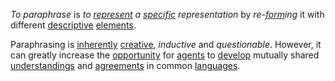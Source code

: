 *To paraphrase* is *to [represent](https://github.com/gcassel/Modular-Organization-Terminology/blob/master/terms/representation.md) a [specific](https://github.com/gcassel/Modular-Organization-Terminology/blob/master/terms/specific.md) representation* by *re-[form](https://github.com/gcassel/Modular-Organization-Terminology/blob/master/terms/form.md)ing* it with different [descriptive](https://github.com/gcassel/Modular-Organization-Terminology/blob/master/terms/describe.md) [elements](https://github.com/gcassel/Modular-Organization-Terminology/blob/master/terms/element.md).
		
Paraphrasing is [inherently](https://github.com/gcassel/Modular-Organization-Terminology/blob/master/terms/inhere.md) [creative](https://github.com/gcassel/Modular-Organization-Terminology/blob/master/terms/creation.md), *inductive* and *questionable*.  However, it can greatly increase the [opportunity](https://github.com/gcassel/Modular-Organization-Terminology/blob/master/terms/opportunity.md) for [agents](https://github.com/gcassel/Modular-Organization-Terminology/blob/master/terms/agent.md) to [develop](https://github.com/gcassel/Modular-Organization-Terminology/blob/master/terms/develop.md) mutually shared [understandings](https://github.com/gcassel/Modular-Organization-Terminology/blob/master/terms/understanding.md) and [agreements](https://github.com/gcassel/Modular-Organization-Terminology/blob/master/terms/agreement.md) in common [languages](https://github.com/gcassel/Modular-Organization-Terminology/blob/master/terms/language.md).

